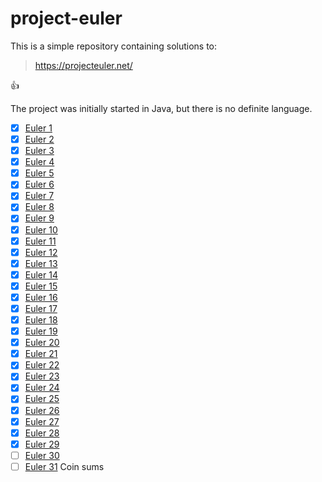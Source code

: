 # project-euler
This is a simple repository containing solutions to:
> https://projecteuler.net/

:+1:

The project was initially started in Java, but there is no definite language.

- [x] [Euler 1](src/java/Euler01.java)
- [x] [Euler 2](src/java/Euler02.java)
- [x] [Euler 3](src/java/Euler03.java)
- [x] [Euler 4](src/java/Euler04.java)
- [x] [Euler 5](src/java/Euler05.java)
- [x] [Euler 6](src/java/Euler06.java)
- [x] [Euler 7](src/java/Euler07.java)
- [x] [Euler 8](src/java/Euler08.java)
- [x] [Euler 9](src/java/Euler09.java)
- [x] [Euler 10](src/java/Euler10.java)
- [x] [Euler 11](src/java/Euler11.java)
- [x] [Euler 12](src/java/Euler12.java)
- [x] [Euler 13](src/java/Euler13.java)
- [x] [Euler 14](src/java/Euler14.java)
- [x] [Euler 15](src/java/Euler15.java)
- [x] [Euler 16](src/java/Euler16.java)
- [x] [Euler 17](src/java/Euler17.java)
- [x] [Euler 18](src/java/Euler18.java)
- [x] [Euler 19](src/java/Euler19.java)
- [x] [Euler 20](src/java/Euler20.java)
- [x] [Euler 21](src/java/Euler21.java)
- [x] [Euler 22](src/java/Euler22.java)
- [x] [Euler 23](src/java/Euler23.java)
- [x] [Euler 24](src/java/Euler24.java)
- [x] [Euler 25](src/java/Euler25.java)
- [x] [Euler 26](src/java/Euler26.java)
- [x] [Euler 27](src/java/Euler27.java)
- [x] [Euler 28](src/java/Euler28.java)
- [x] [Euler 29](src/java/Euler29.java)
- [ ] [Euler 30](src/java/Euler30.java)
- [ ] [Euler 31]() Coin sums
